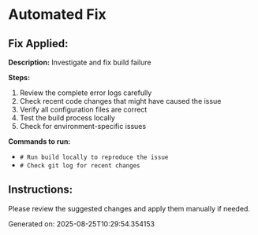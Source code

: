 # Automated Fix

## Fix Applied:
**Description:** Investigate and fix build failure

**Steps:**
1. Review the complete error logs carefully
2. Check recent code changes that might have caused the issue
3. Verify all configuration files are correct
4. Test the build process locally
5. Check for environment-specific issues

**Commands to run:**
- `# Run build locally to reproduce the issue`
- `# Check git log for recent changes`

## Instructions:
Please review the suggested changes and apply them manually if needed.

Generated on: 2025-08-25T10:29:54.354153
